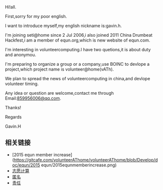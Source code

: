 Hi!all.

First,sorry for my poor english.

I want to introduce myself,my english nickname is:gavin.h.

I'm joining seti@home since 2 Jul 2006,i also joined 2011 China Drumbeat Hackfest,i am a member of equn.org,which is new website of equn.com.

I'm interesting in volunteercomputing.I have two quetions,it is about duty and anonymou.

I'm preparing to organize a group or a company,use BOINC to devlope a project,which project name is volunteer@home(vATh).

We plan to spread the news of volunteercomputing in china,and devlope volunteer timing.

Any idea or question are welcome,contact me through Email:859956006@qq.com.

Thanks!

Regards

Gavin.H

相关链接
------
* [2015 equn member increase](https://gitcafe.com/volunteerAThome/volunteerAThome/blob/Develop/doc/equn/2015 equn/2015equnmemberincrease.png)
* [志愿计算](https://gitcafe.com/volunteerAThome/volunteerAThome/blob/Develop/项目目录/社会资源/EQUN/志愿者+/EQUN翻译/术语词典/志愿计算.md)
* [匿名](https://gitcafe.com/volunteerAThome/volunteerAThome/blob/Develop/项目目录/社会资源/EQUN/志愿者+/EQUN翻译/术语词典/有效匿名.md)
* [责任](https://gitcafe.com/volunteerAThome/volunteerAThome/blob/Develop/项目目录/社会资源/EQUN/志愿者+/EQUN翻译/术语词典/责任.md)